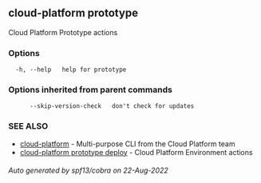 ## cloud-platform prototype

Cloud Platform Prototype actions

### Options

```
  -h, --help   help for prototype
```

### Options inherited from parent commands

```
      --skip-version-check   don't check for updates
```

### SEE ALSO

* [cloud-platform](cloud-platform.md)	 - Multi-purpose CLI from the Cloud Platform team
* [cloud-platform prototype deploy](cloud-platform_prototype_deploy.md)	 - Cloud Platform Environment actions

###### Auto generated by spf13/cobra on 22-Aug-2022
